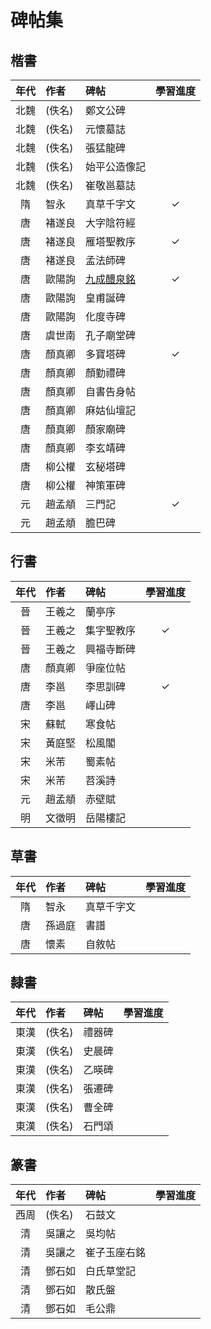 # 碑帖集
## 楷書

| 年代 | 作者   | 碑帖                            | 學習進度 |
| :--: | :----- | :------------------------------ | :------: |
| 北魏 | (佚名) | 鄭文公碑                        |          |
| 北魏 | (佚名) | 元懷墓誌                        |          |
| 北魏 | (佚名) | 張猛龍碑                        |          |
| 北魏 | (佚名) | 始平公造像記                    |          |
| 北魏 | (佚名) | 崔敬邕墓誌                      |          |
|  隋  | 智永   | 真草千字文                      |    ✓    |
|  唐  | 褚遂良 | 大字陰符經                      |          |
|  唐  | 褚遂良 | 雁塔聖教序                      |    ✓    |
|  唐  | 褚遂良 | 孟法師碑                        |          |
|  唐  | 歐陽詢 | [九成醴泉銘](./九成宮醴泉銘.md) |    ✓    |
|  唐  | 歐陽詢 | 皇甫誕碑                        |          |
|  唐  | 歐陽詢 | 化度寺碑                        |          |
|  唐  | 虞世南 | 孔子廟堂碑                      |          |
|  唐  | 顏真卿 | 多寶塔碑                        |    ✓    |
|  唐  | 顏真卿 | 顏勤禮碑                        |          |
|  唐  | 顏真卿 | 自書告身帖                      |          |
|  唐  | 顏真卿 | 麻姑仙壇記                      |          |
|  唐  | 顏真卿 | 顏家廟碑                        |          |
|  唐  | 顏真卿 | 李玄靖碑                        |          |
|  唐  | 柳公權 | 玄秘塔碑                        |          |
|  唐  | 柳公權 | 神策軍碑                        |          |
|  元  | 趙孟頫 | 三門記                          |    ✓    |
|  元  | 趙孟頫 | 膽巴碑                          |          |

## 行書

| 年代 | 作者   | 碑帖       | 學習進度 |
| :--: | :----- | :--------- | :------: |
|  晉  | 王羲之 | 蘭亭序     |          |
|  晉  | 王羲之 | 集字聖教序 |    ✓    |
|  晉  | 王羲之 | 興福寺斷碑 |          |
|  唐  | 顏真卿 | 爭座位帖   |          |
|  唐  | 李邕   | 李思訓碑   |    ✓    |
|  唐  | 李邕   | 嶧山碑     |          |
|  宋  | 蘇軾   | 寒食帖     |          |
|  宋  | 黃庭堅 | 松風閣     |          |
|  宋  | 米芾   | 蜀素帖     |          |
|  宋  | 米芾   | 苕溪詩     |          |
|  元  | 趙孟頫 | 赤壁賦     |          |
|  明  | 文徵明 | 岳陽樓記   |          |

## 草書
| 年代 | 作者   | 碑帖       | 學習進度 |
| :--: | :----- | :--------- | :------: |
|  隋  | 智永   | 真草千字文 |          |
|  唐  | 孫過庭 | 書譜       |          |
|  唐  | 懷素   | 自敘帖     |          |

## 隸書
| 年代 | 作者   | 碑帖   | 學習進度 |
| :--: | :----- | :----- | :------- |
| 東漢 | (佚名) | 禮器碑 |          |
| 東漢 | (佚名) | 史晨碑 |          |
| 東漢 | (佚名) | 乙暎碑 |          |
| 東漢 | (佚名) | 張遷碑 |          |
| 東漢 | (佚名) | 曹全碑 |          |
| 東漢 | (佚名) | 石門頌 |          |

## 篆書
| 年代 | 作者   | 碑帖         | 學習進度 |
| :--: | :----- | :----------- | :------: |
| 西周 | (佚名) | 石鼓文       |          |
|  清  | 吳讓之 | 吳均帖       |          |
|  清  | 吳讓之 | 崔子玉座右銘 |          |
|  清  | 鄧石如 | 白氏草堂記   |          |
|  清  | 鄧石如 | 散氏盤       |          |
|  清  | 鄧石如 | 毛公鼎       |          |
